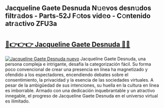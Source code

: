 ## Jacqueline Gaete Desnuda N𝚞𝚎vos desn𝚞dos filtr𝚊dos - Parts-52J F𝚘tos vid𝚎o - C𝚘ntenido atr𝚊ctivo ZFU3a

# <h2><a href="http://mb13msk.tromn.icu/?c=Jacqueline+Gaete+Desnuda">🔗👉👉👉 Jacqueline Gaete Desnuda 🔗🔗</a></h2>

[![Jacqueline Gaete Desnuda nuevo](https://i.imgur.com/pEAQMta.gif)](http://mb13msk.tromn.icu/?c=Jacqueline+Gaete+Desnuda)
Jacqueline Gaete Desnuda, una persona compleja e intrigante, desafía la categorización fácil. Su forma poco convencional de crear una presencia en línea ha magnetizado y ofendido a los espectadores, encendiendo debates sobre el consentimiento, la privacidad y la esencia de las sociedades virtuales. A pesar de la ambigüedad de sus intenciones, su huella en la cultura en línea es imborrable. Armado con una dedicación inquebrantable y un atractivo innegable, el progreso de Jacqueline Gaete Desnuda en el universo virtual es ilimitado.
